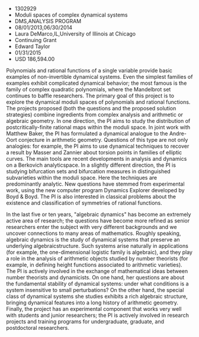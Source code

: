 
* 1302929
* Moduli spaces of complex dynamical systems
* DMS,ANALYSIS PROGRAM
* 08/01/2013,06/30/2014
* Laura DeMarco,IL,University of Illinois at Chicago
* Continuing Grant
* Edward Taylor
* 01/31/2015
* USD 186,594.00

Polynomials and rational functions of a single variable provide basic examples
of non-invertible dynamical systems. Even the simplest families of examples
exhibit complicated dynamical behavior; the most famous is the family of complex
quadratic polynomials, where the Mandelbrot set continues to baffle researchers.
The primary goal of this project is to explore the dynamical moduli spaces of
polynomials and rational functions. The projects proposed (both the questions
and the proposed solution strategies) combine ingredients from complex analysis
and arithmetic or algebraic geometry. In one direction, the PI aims to study the
distribution of postcritically-finite rational maps within the moduli space. In
joint work with Matthew Baker, the PI has formulated a dynamical analogue to the
Andre-Oort conjecture in arithmetic geometry. Questions of this type are not
only analogies: for example, the PI aims to use dynamical techniques to recover
a result by Masser and Zannier about torsion points in families of elliptic
curves. The main tools are recent developments in analysis and dynamics on a
Berkovich analyticspace. In a slightly different direction, the PI is studying
bifurcation sets and bifurcation measures in distinguished subvarieties within
the moduli space. Here the techniques are predominantly analytic. New questions
have stemmed from experimental work, using the new computer program Dynamics
Explorer developed by Boyd & Boyd. The PI is also interested in classical
problems about the existence and classification of symmetries of rational
functions.

In the last five or ten years, "algebraic dynamics" has become an extremely
active area of research; the questions have become more refined as senior
researchers enter the subject with very different backgrounds and we uncover
connections to many areas of mathematics. Roughly speaking, algebraic dynamics
is the study of dynamical systems that preserve an underlying
algebraicstructure. Such systems arise naturally in applications (for example,
the one-dimensional logistic family is algebraic), and they play a role in the
analysis of arithmetic objects studied by number theorists (for example, in
defining height functions associated to arithmetic varieties). The PI is
actively involved in the exchange of mathematical ideas between number theorists
and dynamicists. On one hand, her questions are about the fundamental stability
of dynamical systems: under what conditions is a system insensitive to small
perturbations? On the other hand, the special class of dynamical systems she
studies exhibits a rich algebraic structure, bringing dynamical features into a
long history of arithmetic geometry. Finally, the project has an experimental
component that works very well with students and junior researchers; the PI is
actively involved in research projects and training programs for undergraduate,
graduate, and postdoctoral researchers.
